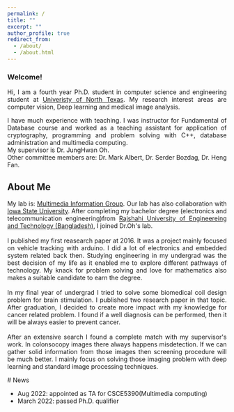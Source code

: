 ```yaml
---
permalink: /
title: ""
excerpt: ""
author_profile: true
redirect_from: 
  - /about/
  - /about.html
---
```

### Welcome!
<p align="justify">
Hi, I am a fourth year Ph.D. student in computer science and engineering student at <a href="https://www.unt.edu" target="_blank"> Univeristy of North Texas</a>. My research interest areas are computer vision, Deep learning and medical image analysis.
</p>
<p align="justify">
I have much experience with teaching. I was instructor for Fundamental of Database course and worked as a teaching assistant for application of cryptography, programming and problem solving with C++, database administration and multimedia computing.
<br>My supervisor is Dr. JungHwan Oh.
<br> Other committee members are:
Dr. Mark Albert, Dr. Serder Bozdag, Dr. Heng Fan.
</p>

## About Me
<p align="justify">
My lab is: <a href="http://www.cse.unt.edu/~jhoh/" target="_blank">Multimedia Information Group</a>.
Our lab has also collaboration with <a href="https://www.cs.iastate.edu//" target="_blank">Iowa State University</a>.
After completing my bachelor degree (electronics and telecommunication engineering)from <a href="https://www.ruet.ac.bd/" target="_blank"> Rajshahi University of Engineereing and Technology (Bangladesh)</a>, I joined Dr.Oh's lab.
<br>
<br>
I published my first reasearch paper at 2016. It was a project mainly focused on vehicle tracking with arduino. I did a lot of electronics and embedded system related back then. Studying engineering in my undergrad was the best decision of my life  as it enabled me to explore different pathways of technology. My knack for problem solving and love for mathematics also makes a suitable candidate to earn the degree. 
<br>
<br>
In my final year of undergrad I tried to solve some biomedical coil design problem for brain stimulation. I published two  research paper in that topic. After graduation, I decided to create more impact with my knowledge for cancer related problem. I found if a well diagnosis can be performed, then it will be always easier to prevent cancer.
<br>
<br>
After an extensive search I found a complete match with my supervisor's work. In colonsocopy images there always happens misdetection. If we can gather solid information from those images then screening procedure will be much better. I mainly focus on solving those imaging problem with deep learning and standard image processing techniques.
</p>
# News 

- Aug 2022: appointed as TA for CSCE5390(Multimedia computing)
- March 2022: passed Ph.D. qualifier
